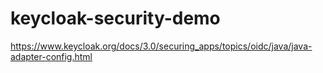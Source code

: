 # keycloak-security-demo
https://www.keycloak.org/docs/3.0/securing_apps/topics/oidc/java/java-adapter-config.html